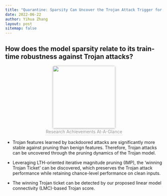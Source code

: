 ```yaml
---
title: "Quarantine: Sparsity Can Uncover the Trojan Attack Trigger for Free"
date: 2022-06-22
author: Yihua Zhang
layout: post
sitemap: false
---
```


## How does the model sparsity relate to its train-time robustness against Trojan attacks?

<center>
    <img style="border-radius: 0.3125em;
    box-shadow: 0 2px 4px 0 rgba(34,36,38,.12),0 2px 10px 0 rgba(34,36,38,.08);" 
    src="{{ site.url }}{{ site.baseurl }}/images/postpic/backdoor_cvpr22/overview.png" width="200">
    <br>
    <div style="color:orange; border-bottom: 1px solid #d9d9d9;
    display: inline-block;
    color: #999;
    padding: 2px;">Research Achievements At-A-Glance</div>
</center>

<!-- ![Research Achievements At-A-Glance]({{ site.url }}{{ site.baseurl }}/images/postpic/backdoor_cvpr22/overview.png){: style="width: 60%; float: middle"} -->

* Trojan features learned by backdoored attacks are significantly more stable against pruning than benign features. Therefore, Trojan attacks can be uncovered through the pruning dynamics of the Trojan model. 

* Leveraging LTH-oriented iterative magnitude pruning (IMP), the ‘winning Trojan Ticket’ can be discovered, which preserves the Trojan attack performance while retaining chance-level performance on clean inputs. 

* The winning Trojan ticket can be detected by our proposed linear model connectivity (LMC)-based Trojan score.


